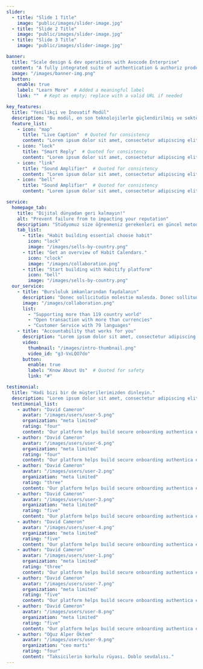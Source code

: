 ```yaml
---
slider:
  - title: "Slide 1 Title"
    image: "public/images/slider-image.jpg"
  - title: "Slide 2 Title"
    image: "public/images/slider-image.jpg"
  - title: "Slide 3 Title"
    image: "public/images/slider-image.jpg"

banner:
  title: "Scale design & dev operations with Avocode Enterprise"
  content: "A fully integrated suite of authentication & authoriz products, Stytch’s platform removes the headache of."
  image: "/images/banner-img.png"
  button:
    enable: true
    label: "Learn More"  # Added a meaningful label
    link: ""  # Kept as empty; replace with a valid URL if needed

key_features:
  title: "Yenilikçi ve İnovatif Modül"
  description: "Bu modül, en son teknolojilerle güçlendirilmiş ve sektördeki en iyi uygulamaları içermektedir."
  feature_list:
    - icon: "map"
      title: "Live Caption"  # Quoted for consistency
      content: "Lorem ipsum dolor sit amet, consectetur adipiscing elit."
    - icon: "lock"
      title: "Smart Reply"  # Quoted for consistency
      content: "Lorem ipsum dolor sit amet, consectetur adipiscing elit."
    - icon: "link"
      title: "Sound Amplifier"  # Quoted for consistency
      content: "Lorem ipsum dolor sit amet, consectetur adipiscing elit."
    - icon: "bell"
      title: "Sound Amplifier"  # Quoted for consistency
      content: "Lorem ipsum dolor sit amet, consectetur adipiscing elit."

service:
  homepage_tab:
    title: "Dijital dünyadan geri kalmayın!"
    alt: "Prevent failure from to impacting your reputation"
    description: "Stüdyomuz size öğrenmeniz gerekenleri en güncel metodlarla uzman kadrosuyla birlikte aktarır."
    tab_list:
      - title: "Habit building essential choose habit"
        icon: "lock"
        image: "/images/sells-by-country.png"
      - title: "Get an overview of Habit Calendars."
        icon: "clock"
        image: "/images/collaboration.png"
      - title: "Start building with Habitify platform"
        icon: "bell"
        image: "/images/sells-by-country.png"
  our_service:
    - title: "Bursluluk imkanlarından faydalanın"
      description: "Donec sollicitudin molestie malesda. Donec sollitudin molestie malesuada. Mauris pellentesque nec, egestas non nisi. Cras ultricies ligula sed"  # Fixed typo
      image: "/images/collaboration.png"
      list:
        - "Supporting more than 119 country world"
        - "Open transaction with more than currencies"
        - "Customer Service with 79 languages"
    - title: "Accountability that works for you"
      description: "Lorem ipsum dolor sit amet, consectetur adipiscing elit. Morbi egestas Werat viverra id et aliquet. vulputate egestas sollicitudin."
      video:
        thumbnail: "/images/intro-thumbnail.png"
        video_id: "g3-VxLQO7do"
      button:
        enable: true
        label: "Know About Us"  # Quoted for safety
        link: "#"

testimonial:
  title: "Hadi bizi bir de müşterilerimizden dinleyin."
  description: "Lorem ipsum dolor sit amet, consectetur adipiscing elit. Morbi egestas Werat viverra id et aliquet. vulputate egestas sollicitudin."
  testimonial_list:
    - author: "David Cameron"
      avatar: "/images/users/user-5.png"
      organization: "meta limited"
      rating: "four"
      content: "Our platform helps build secure onboarding authentica experiences & engage your users. We build ."
    - author: "David Cameron"
      avatar: "/images/users/user-6.png"
      organization: "meta limited"
      rating: "four"
      content: "Our platform helps build secure onboarding authentica experiences & engage your users. We build ."
    - author: "David Cameron"
      avatar: "/images/users/user-2.png"
      organization: "meta limited"
      rating: "three"
      content: "Our platform helps build secure onboarding authentica experiences & engage your users. We build ."
    - author: "David Cameron"
      avatar: "/images/users/user-3.png"
      organization: "meta limited"
      rating: "five"
      content: "Our platform helps build secure onboarding authentica experiences & engage your users. We build ."
    - author: "David Cameron"
      avatar: "/images/users/user-4.png"
      organization: "meta limited"
      rating: "five"
      content: "Our platform helps build secure onboarding authentica experiences & engage your users. We build ."
    - author: "David Cameron"
      avatar: "/images/users/user-1.png"
      organization: "meta limited"
      rating: "three"
      content: "Our platform helps build secure onboarding authentica experiences & engage your users. We build ."
    - author: "David Cameron"
      avatar: "/images/users/user-7.png"
      organization: "meta limited"
      rating: "five"
      content: "Our platform helps build secure onboarding authentica experiences & engage your users. We build ."
    - author: "David Cameron"
      avatar: "/images/users/user-8.png"
      organization: "meta limited"
      rating: "five"
      content: "Our platform helps build secure onboarding authentica experiences & engage your users. We build ."
    - author: "Oğuz Alper Öktem"
      avatar: "/images/users/user-9.png"
      organization: "ceo martı"
      rating: "four"
      content: "Taksicilerin korkulu rüyası. Doblo sevdalısı."
---
```

